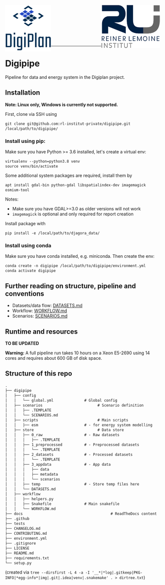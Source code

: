 <p align="left">
    <img alt="Digiplan logo" align="left" height="150" src="docs/img/logos/digiplan-logo.png">
    <img alt="RLI logo" align="right" height="140" src="docs/img/logos/rli_logo.png">
</p>
<br/><br/><br/><br/><br/><br/><br/>

----------

# Digipipe

Pipeline for data and energy system in the Digiplan project.

## Installation 

**Note: Linux only, Windows is currently not supported.**

First, clone via SSH using

    git clone git@github.com:rl-institut-private/digipipe.git /local/path/to/digipipe/

### Install using pip:

Make sure you have Python >= 3.6 installed, let's create a virtual env:

    virtualenv --python=python3.8 venv
    source venv/bin/activate

Some additional system packages are required, install them by

    apt install gdal-bin python-gdal libspatialindex-dev imagemagick osmium-tool

Notes:
- Make sure you have GDAL>=3.0 as older versions will not work
- `imagemagick` is optional and only required for report creation

Install package with

    pip install -e /local/path/to/djagora_data/

### Install using conda

Make sure you have conda installed, e.g. miniconda. Then create the env:
    
    conda create -n digipipe /local/path/to/digipipe/environment.yml
    conda activate digipipe

## Further reading on structure, pipeline and conventions

- Datasets/data flow: [DATASETS.md](digipipe/store/DATASETS.md)
- Workflow: [WORKFLOW.md](digipipe/workflow/WORKFLOW.md)
- Scenarios: [SCENARIOS.md](digipipe/scenarios/SCENARIOS.md)

## Runtime and resources

**TO BE UPDATED**

**Warning:** A full pipeline run takes 10 hours on a Xeon E5-2690 using 14
cores and requires about 600 GB of disk space.

## Structure of this repo

```
.
├── digipipe
│   ├── config
│   │   └── global.yml              # Global config
│   ├── scenarios                         # Scenario definition
│   │   ├── .TEMPLATE
│   │   └── SCENARIOS.md
│   ├── scripts                           # Main scripts
│   │   ├── esm                     # - for energy system modelling
│   ├── store                             # Data store
│   │   ├── 0_raw                   # - Raw datasets
│   │   │   ├── .TEMPLATE
│   │   ├── 1_preprocessed          # - Preprocessed datasets
│   │   │   └── .TEMPLATE
│   │   ├── 2_datasets              # - Processed datasets
│   │   │   └── .TEMPLATE
│   │   ├── 3_appdata               # - App data
│   │   │   ├── data
│   │   │   ├── metadata
│   │   │   └── scenarios
│   │   ├── temp                    # - Store temp files here
│   │   └── DATASETS.md
│   ├── workflow
│   │   ├── helpers.py
│   │   ├── Snakefile               # Main snakefile
│   │   └── WORKFLOW.md
├── docs                                        # ReadTheDocs content
├── .github
├── tests
├── CHANGELOG.md
├── CONTRIBUTING.md
├── environment.yml
├── .gitignore
├── LICENSE
├── README.md
├── requirements.txt
└── setup.py
```

(created via `tree --dirsfirst -L 4 -a -I '__*|*log|.gitkeep|PKG-INFO|*egg-info*|img|.git|.idea|venv|.snakemake' . > dirtree.txt`)